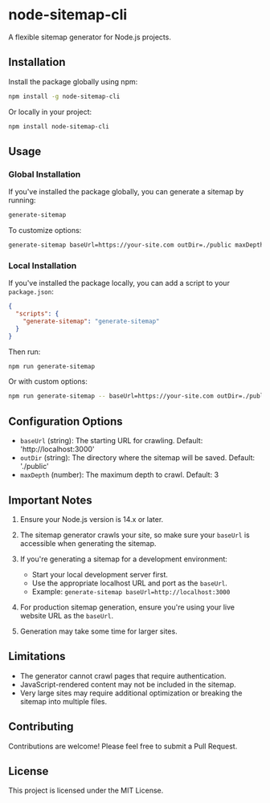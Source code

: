 # node-sitemap-cli

A flexible sitemap generator for Node.js projects.

## Installation

Install the package globally using npm:

```bash
npm install -g node-sitemap-cli
```

Or locally in your project:

```bash
npm install node-sitemap-cli
```

## Usage

### Global Installation

If you've installed the package globally, you can generate a sitemap by running:

```bash
generate-sitemap
```

To customize options:

```bash
generate-sitemap baseUrl=https://your-site.com outDir=./public maxDepth=5
```

### Local Installation

If you've installed the package locally, you can add a script to your `package.json`:

```json
{
  "scripts": {
    "generate-sitemap": "generate-sitemap"
  }
}
```

Then run:

```bash
npm run generate-sitemap
```

Or with custom options:

```bash
npm run generate-sitemap -- baseUrl=https://your-site.com outDir=./public maxDepth=5
```

## Configuration Options

- `baseUrl` (string): The starting URL for crawling. Default: 'http://localhost:3000'
- `outDir` (string): The directory where the sitemap will be saved. Default: './public'
- `maxDepth` (number): The maximum depth to crawl. Default: 3

## Important Notes

1. Ensure your Node.js version is 14.x or later.

2. The sitemap generator crawls your site, so make sure your `baseUrl` is accessible when generating the sitemap.

3. If you're generating a sitemap for a development environment:

   - Start your local development server first.
   - Use the appropriate localhost URL and port as the `baseUrl`.
   - Example: `generate-sitemap baseUrl=http://localhost:3000`

4. For production sitemap generation, ensure you're using your live website URL as the `baseUrl`.

5. Generation may take some time for larger sites.

## Limitations

- The generator cannot crawl pages that require authentication.
- JavaScript-rendered content may not be included in the sitemap.
- Very large sites may require additional optimization or breaking the sitemap into multiple files.

## Contributing

Contributions are welcome! Please feel free to submit a Pull Request.

## License

This project is licensed under the MIT License.
